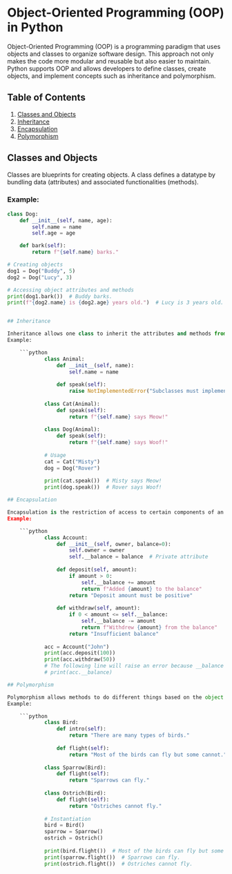# Object-Oriented Programming (OOP) in Python

Object-Oriented Programming (OOP) is a programming paradigm that uses objects and classes to organize software design. This approach not only makes the code more modular and reusable but also easier to maintain. Python supports OOP and allows developers to define classes, create objects, and implement concepts such as inheritance and polymorphism.

## Table of Contents

1. [Classes and Objects](#classes-and-objects)
2. [Inheritance](#inheritance)
3. [Encapsulation](#encapsulation)
4. [Polymorphism](#polymorphism)

## Classes and Objects

Classes are blueprints for creating objects. A class defines a datatype by bundling data (attributes) and associated functionalities (methods).

### Example:

```python
class Dog:
    def __init__(self, name, age):
        self.name = name
        self.age = age

    def bark(self):
        return f"{self.name} barks."

# Creating objects
dog1 = Dog("Buddy", 5)
dog2 = Dog("Lucy", 3)

# Accessing object attributes and methods
print(dog1.bark())  # Buddy barks.
print(f"{dog2.name} is {dog2.age} years old.")  # Lucy is 3 years old.


## Inheritance

Inheritance allows one class to inherit the attributes and methods from another class. A class that inherits is called a child class, and the class it inherits from is called the parent class.
Example:

    ```python
            class Animal:
                def __init__(self, name):
                    self.name = name
            
                def speak(self):
                    raise NotImplementedError("Subclasses must implement this method")
            
            class Cat(Animal):
                def speak(self):
                    return f"{self.name} says Meow!"
            
            class Dog(Animal):
                def speak(self):
                    return f"{self.name} says Woof!"
            
            # Usage
            cat = Cat("Misty")
            dog = Dog("Rover")
            
            print(cat.speak())  # Misty says Meow!
            print(dog.speak())  # Rover says Woof!

## Encapsulation

Encapsulation is the restriction of access to certain components of an object, which prevents the internal state of the object from being changed by anything other than the object's own methods.
Example:

    ```python
            class Account:
                def __init__(self, owner, balance=0):
                    self.owner = owner
                    self.__balance = balance  # Private attribute
            
                def deposit(self, amount):
                    if amount > 0:
                        self.__balance += amount
                        return f"Added {amount} to the balance"
                    return "Deposit amount must be positive"
            
                def withdraw(self, amount):
                    if 0 < amount <= self.__balance:
                        self.__balance -= amount
                        return f"Withdrew {amount} from the balance"
                    return "Insufficient balance"
            
            acc = Account("John")
            print(acc.deposit(100))
            print(acc.withdraw(50))
            # The following line will raise an error because __balance is private
            # print(acc.__balance)

## Polymorphism

Polymorphism allows methods to do different things based on the object it is acting upon. This is achieved by having a method in a parent class that is overridden by a method in a child class.
Example:

    ```python
            class Bird:
                def intro(self):
                    return "There are many types of birds."
            
                def flight(self):
                    return "Most of the birds can fly but some cannot."
            
            class Sparrow(Bird):
                def flight(self):
                    return "Sparrows can fly."
            
            class Ostrich(Bird):
                def flight(self):
                    return "Ostriches cannot fly."
            
            # Instantiation
            bird = Bird()
            sparrow = Sparrow()
            ostrich = Ostrich()
            
            print(bird.flight())  # Most of the birds can fly but some cannot.
            print(sparrow.flight())  # Sparrows can fly.
            print(ostrich.flight())  # Ostriches cannot fly.
